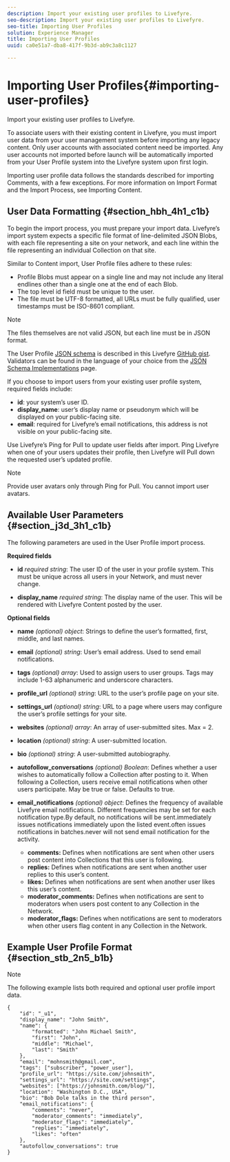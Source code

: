 ```yaml
---
description: Import your existing user profiles to Livefyre.
seo-description: Import your existing user profiles to Livefyre.
seo-title: Importing User Profiles
solution: Experience Manager
title: Importing User Profiles
uuid: ca0e51a7-dba8-417f-9b3d-ab9c3a8c1127

---
```


# Importing User Profiles{#importing-user-profiles}

Import your existing user profiles to Livefyre.

To associate users with their existing content in Livefyre, you must import user data from your user management system before importing any legacy content. Only user accounts with associated content need be imported. Any user accounts not imported before launch will be automatically imported from your User Profile system into the Livefyre system upon first login.

Importing user profile data follows the standards described for importing Comments, with a few exceptions. For more information on Import Format and the Import Process, see Importing Content.

## User Data Formatting {#section_hbh_4h1_c1b}

To begin the import process, you must prepare your import data. Livefyre’s import system expects a specific file format of line-delimited JSON Blobs, with each file representing a site on your network, and each line within the file representing an individual Collection on that site.

Similar to Content import, User Profile files adhere to these rules:

* Profile Blobs must appear on a single line and may not include any literal endlines other than a single one at the end of each Blob.
* The top level id field must be unique to the user.
* The file must be UTF-8 formatted, all URLs must be fully qualified, user timestamps must be ISO-8601 compliant.

>[!NOTE]
>
>The files themselves are not valid JSON, but each line must be in JSON format.

The User Profile [JSON schema](https://json-schema.org/) is described in this Livefyre [GitHub gist](https://github.com/Livefyre/import-tools/blob/master/lfvalidator/jsonschema/user_schema.json). Validators can be found in the language of your choice from the [JSON Schema Implementations](https://json-schema.org/implementations.html) page.

If you choose to import users from your existing user profile system, required fields include:

* **id**: your system’s user ID. 
* **display_name**: user’s display name or pseudonym which will be displayed on your public-facing site.
* **email**: required for Livefyre’s email notifications, this address is not visible on your public-facing site.

Use Livefyre’s Ping for Pull to update user fields after import. Ping Livefyre when one of your users updates their profile, then Livefyre will Pull down the requested user’s updated profile.

>[!NOTE]
>
>Provide user avatars only through Ping for Pull. You cannot import user avatars.

## Available User Parameters {#section_j3d_3h1_c1b}

The following parameters are used in the User Profile import process.

**Required fields**

* **id**  *required string*: The user ID of the user in your profile system. This must be unique across all users in your Network, and must never change.

* **display_name**  *required string*:  The display name of the user. This will be rendered with Livefyre Content posted by the user.

**Optional fields**

* **name**  *(optional) object*:  Strings to define the user’s formatted, first, middle, and last names.

* **email**  *(optional) string*:  User’s email address. Used to send email notifications.

* **tags**  *(optional) array*:  Used to assign users to user groups. Tags may include 1-63 alphanumeric and underscore characters.

* **profile_url**  *(optional) string*:  URL to the user’s profile page on your site.

* **settings_url**  *(optional) string*:  URL to a page where users may configure the user’s profile settings for your site.

* **websites**  *(optional) array*:  An array of user-submitted sites. Max = 2.

* **location**  *(optional) string*:  A user-submitted location.

* **bio**  *(optional) string*:  A user-submitted autobiography.

* **autofollow_conversations**  *(optional) Boolean*:  Defines whether a user wishes to automatically follow a Collection after posting to it. When following a Collection, users receive email notifications when other users participate. May be true or false. Defaults to true.

* **email_notifications** *(optional) object*:  Defines the frequency of available Livefyre email notifications. Different frequencies may be set for each notification type.By default, no notifications will be sent.immediately issues notifications immediately upon the listed event.often issues notifications in batches.never will not send email notification for the activity.
  * **comments:** Defines when notifications are sent when other users post content into Collections that this user is following.
  * **replies:** Defines when notifications are sent when another user replies to this user’s content.
  * **likes:** Defines when notifications are sent when another user likes this user’s content.
  * **moderator_comments:** Defines when notifications are sent to moderators when users post content to any Collection in the Network.
  * **moderator_flags:** Defines when notifications are sent to moderators when other users flag content in any Collection in the Network.

## Example User Profile Format {#section_stb_2n5_b1b}

>[!NOTE]
>
>The following example lists both required and optional user profile import data.

```
{
    "id": "_u1",
    "display_name": "John Smith",
    "name": {
        "formatted": "John Michael Smith",
        "first": "John",
        "middle": "Michael",
        "last": "Smith"
    },
    "email": "mohnsmith@gmail.com",
    "tags": ["subscriber", "power_user"],
    "profile_url": "https://site.com/johnsmith",
    "settings_url": "https://site.com/settings",
    "websites": ["https://johnsmith.com/blog/"],
    "location": "Washington D.C., USA",
    "bio": "Bob Dole talks in the third person",
    "email_notifications": {
        "comments": "never",
        "moderator_comments": "immediately",
        "moderator_flags": "immediately",
        "replies": "immediately",
        "likes": "often"
    },
    "autofollow_conversations": true
}
```

